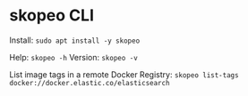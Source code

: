 # skopeo CLI

Install: `sudo apt install -y skopeo`

Help: `skopeo -h`
Version: `skopeo -v`

List image tags in a remote Docker Registry: `skopeo list-tags docker://docker.elastic.co/elasticsearch`
